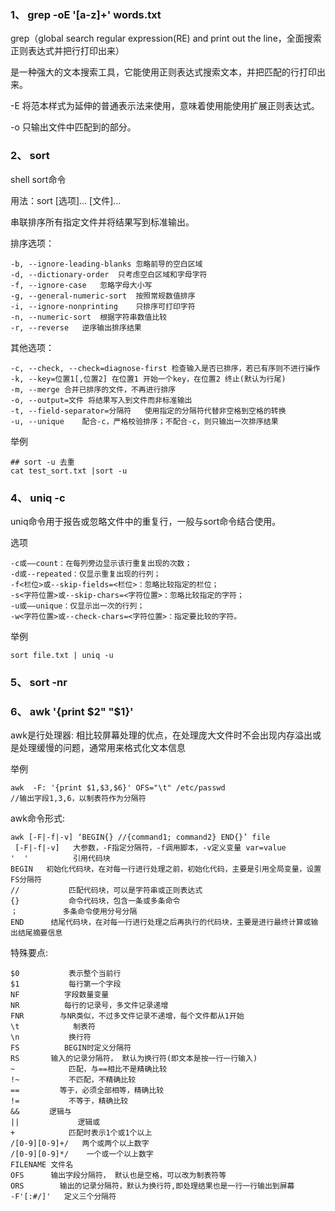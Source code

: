 ### 1、 grep -oE '[a-z]+' words.txt 

grep（global search regular expression(RE) and print out the line，全面搜索正则表达式并把行打印出来）

是一种强大的文本搜索工具，它能使用正则表达式搜索文本，并把匹配的行打印出来。

-E 将范本样式为延伸的普通表示法来使用，意味着使用能使用扩展正则表达式。

-o 只输出文件中匹配到的部分。

### 2、 sort

shell sort命令

用法：sort [选项]... [文件]...

串联排序所有指定文件并将结果写到标准输出。

排序选项：

```
-b, --ignore-leading-blanks	忽略前导的空白区域
-d, --dictionary-order	只考虑空白区域和字母字符
-f, --ignore-case	忽略字母大小写
-g, --general-numeric-sort	按照常规数值排序
-i, --ignore-nonprinting	只排序可打印字符
-n, --numeric-sort	根据字符串数值比较
-r, --reverse	逆序输出排序结果
```

其他选项：

```
-c, --check, --check=diagnose-first	检查输入是否已排序，若已有序则不进行操作
-k, --key=位置1[,位置2]	在位置1 开始一个key，在位置2 终止(默认为行尾)
-m, --merge	合并已排序的文件，不再进行排序
-o, --output=文件	将结果写入到文件而非标准输出
-t, --field-separator=分隔符	使用指定的分隔符代替非空格到空格的转换
-u, --unique	配合-c，严格校验排序；不配合-c，则只输出一次排序结果
```

举例

```
## sort -u 去重
cat test_sort.txt |sort -u
```

### 4、  uniq -c 

uniq命令用于报告或忽略文件中的重复行，一般与sort命令结合使用。

选项

```
-c或——count：在每列旁边显示该行重复出现的次数；
-d或--repeated：仅显示重复出现的行列；
-f<栏位>或--skip-fields=<栏位>：忽略比较指定的栏位；
-s<字符位置>或--skip-chars=<字符位置>：忽略比较指定的字符；
-u或——unique：仅显示出一次的行列；
-w<字符位置>或--check-chars=<字符位置>：指定要比较的字符。
```

举例

```
sort file.txt | uniq -u
```

### 5、 sort -nr

### 6、 awk '{print $2" "$1}' 

awk是行处理器: 相比较屏幕处理的优点，在处理庞大文件时不会出现内存溢出或是处理缓慢的问题，通常用来格式化文本信息


举例

```
awk  -F: '{print $1,$3,$6}' OFS="\t" /etc/passwd        
//输出字段1,3,6，以制表符作为分隔符
```

awk命令形式:

```
awk [-F|-f|-v] ‘BEGIN{} //{command1; command2} END{}’ file
 [-F|-f|-v]   大参数，-F指定分隔符，-f调用脚本，-v定义变量 var=value
'  '          引用代码块
BEGIN   初始化代码块，在对每一行进行处理之前，初始化代码，主要是引用全局变量，设置FS分隔符
//           匹配代码块，可以是字符串或正则表达式
{}           命令代码块，包含一条或多条命令
；          多条命令使用分号分隔
END      结尾代码块，在对每一行进行处理之后再执行的代码块，主要是进行最终计算或输出结尾摘要信息
```
 
特殊要点:

```
$0           表示整个当前行
$1           每行第一个字段
NF          字段数量变量
NR          每行的记录号，多文件记录递增
FNR        与NR类似，不过多文件记录不递增，每个文件都从1开始
\t            制表符
\n           换行符
FS          BEGIN时定义分隔符
RS       输入的记录分隔符， 默认为换行符(即文本是按一行一行输入)
~            匹配，与==相比不是精确比较
!~           不匹配，不精确比较
==         等于，必须全部相等，精确比较
!=           不等于，精确比较
&&　     逻辑与
||             逻辑或
+            匹配时表示1个或1个以上
/[0-9][0-9]+/   两个或两个以上数字
/[0-9][0-9]*/    一个或一个以上数字
FILENAME 文件名
OFS      输出字段分隔符， 默认也是空格，可以改为制表符等
ORS        输出的记录分隔符，默认为换行符,即处理结果也是一行一行输出到屏幕
-F'[:#/]'   定义三个分隔符
```